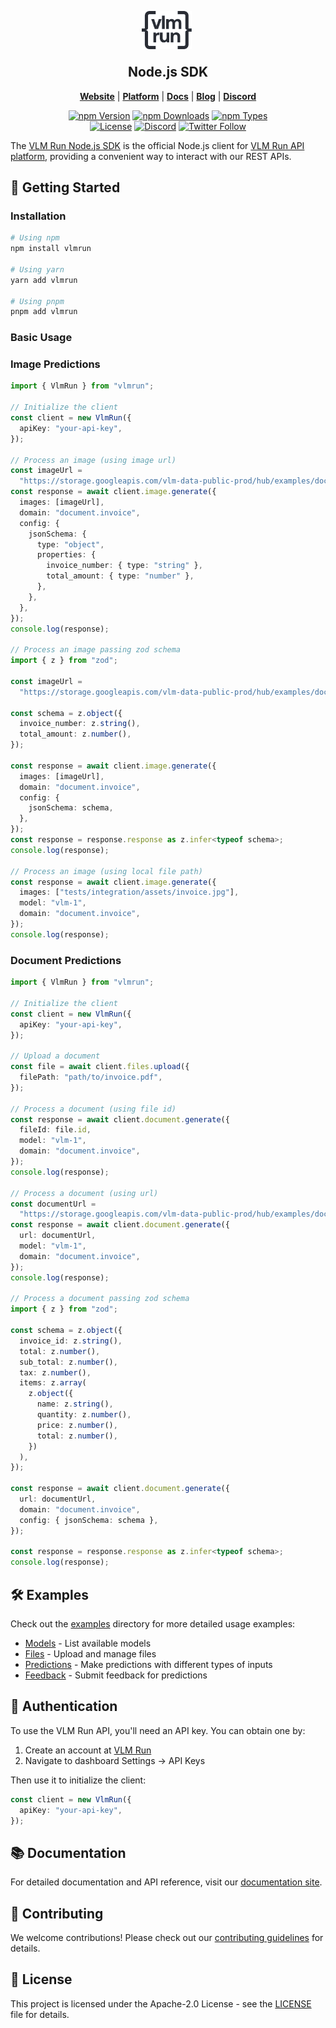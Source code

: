 <div align="center">
<p align="center" style="width: 100%;">
    <img src="https://raw.githubusercontent.com/vlm-run/.github/refs/heads/main/profile/assets/vlm-black.svg" alt="VLM Run Logo" width="80" style="margin-bottom: -5px; color: #2e3138; vertical-align: middle; padding-right: 5px;"><br>
</p>
<h2>Node.js SDK</h2>
<p align="center"><a href="https://docs.vlm.run"><b>Website</b></a> | <a href="https://app.vlm.run/"><b>Platform</b></a> | <a href="https://docs.vlm.run/"><b>Docs</b></a> | <a href="https://docs.vlm.run/blog"><b>Blog</b></a> | <a href="https://discord.gg/AMApC2UzVY"><b>Discord</b></a>
</p>
<p align="center">
<a href="https://www.npmjs.com/package/vlmrun"><img alt="npm Version" src="https://img.shields.io/npm/v/vlmrun.svg"></a>
<a href="https://www.npmjs.com/package/vlmrun"><img alt="npm Downloads" src="https://img.shields.io/npm/dm/vlmrun.svg"></a>
<a href="https://www.npmjs.com/package/vlmrun"><img alt="npm Types" src="https://img.shields.io/npm/types/vlmrun.svg"></a><br>
<a href="https://github.com/vlm-run/vlmrun-node-sdk/blob/main/LICENSE"><img alt="License" src="https://img.shields.io/badge/license-Apache--2.0-blue"></a>
<a href="https://discord.gg/AMApC2UzVY"><img alt="Discord" src="https://img.shields.io/badge/discord-chat-purple?color=%235765F2&label=discord&logo=discord"></a>
<a href="https://twitter.com/vlmrun"><img alt="Twitter Follow" src="https://img.shields.io/twitter/follow/vlmrun.svg?style=social&logo=twitter"></a>
</p>
</div>

The [VLM Run Node.js SDK](https://www.npmjs.com/package/vlmrun) is the official Node.js client for [VLM Run API platform](https://docs.vlm.run), providing a convenient way to interact with our REST APIs.

## 🚀 Getting Started

### Installation

```bash
# Using npm
npm install vlmrun

# Using yarn
yarn add vlmrun

# Using pnpm
pnpm add vlmrun
```

### Basic Usage

### Image Predictions

```typescript
import { VlmRun } from "vlmrun";

// Initialize the client
const client = new VlmRun({
  apiKey: "your-api-key",
});

// Process an image (using image url)
const imageUrl =
  "https://storage.googleapis.com/vlm-data-public-prod/hub/examples/document.invoice/invoice_1.jpg";
const response = await client.image.generate({
  images: [imageUrl],
  domain: "document.invoice",
  config: {
    jsonSchema: {
      type: "object",
      properties: {
        invoice_number: { type: "string" },
        total_amount: { type: "number" },
      },
    },
  },
});
console.log(response);

// Process an image passing zod schema
import { z } from "zod";

const imageUrl =
  "https://storage.googleapis.com/vlm-data-public-prod/hub/examples/document.invoice/invoice_1.jpg";

const schema = z.object({
  invoice_number: z.string(),
  total_amount: z.number(),
});

const response = await client.image.generate({
  images: [imageUrl],
  domain: "document.invoice",
  config: {
    jsonSchema: schema,
  },
});
const response = response.response as z.infer<typeof schema>;
console.log(response);

// Process an image (using local file path)
const response = await client.image.generate({
  images: ["tests/integration/assets/invoice.jpg"],
  model: "vlm-1",
  domain: "document.invoice",
});
console.log(response);
```

### Document Predictions

```typescript
import { VlmRun } from "vlmrun";

// Initialize the client
const client = new VlmRun({
  apiKey: "your-api-key",
});

// Upload a document
const file = await client.files.upload({
  filePath: "path/to/invoice.pdf",
});

// Process a document (using file id)
const response = await client.document.generate({
  fileId: file.id,
  model: "vlm-1",
  domain: "document.invoice",
});
console.log(response);

// Process a document (using url)
const documentUrl =
  "https://storage.googleapis.com/vlm-data-public-prod/hub/examples/document.invoice/google_invoice.pdf";
const response = await client.document.generate({
  url: documentUrl,
  model: "vlm-1",
  domain: "document.invoice",
});
console.log(response);

// Process a document passing zod schema
import { z } from "zod";

const schema = z.object({
  invoice_id: z.string(),
  total: z.number(),
  sub_total: z.number(),
  tax: z.number(),
  items: z.array(
    z.object({
      name: z.string(),
      quantity: z.number(),
      price: z.number(),
      total: z.number(),
    })
  ),
});

const response = await client.document.generate({
  url: documentUrl,
  domain: "document.invoice",
  config: { jsonSchema: schema },
});

const response = response.response as z.infer<typeof schema>;
console.log(response);
```

## 🛠️ Examples

Check out the [examples](./examples) directory for more detailed usage examples:

- [Models](./examples/models.ts) - List available models
- [Files](./examples/files.ts) - Upload and manage files
- [Predictions](./examples/predictions.ts) - Make predictions with different types of inputs
- [Feedback](./examples/feedback.ts) - Submit feedback for predictions

## 🔑 Authentication

To use the VLM Run API, you'll need an API key. You can obtain one by:

1. Create an account at [VLM Run](https://app.vlm.run)
2. Navigate to dashboard Settings -> API Keys

Then use it to initialize the client:

```typescript
const client = new VlmRun({
  apiKey: "your-api-key",
});
```

## 📚 Documentation

For detailed documentation and API reference, visit our [documentation site](https://docs.vlm.run).

## 🤝 Contributing

We welcome contributions! Please check out our [contributing guidelines](docs/CONTRIBUTING.md) for details.

## 📝 License

This project is licensed under the Apache-2.0 License - see the [LICENSE](LICENSE) file for details.
